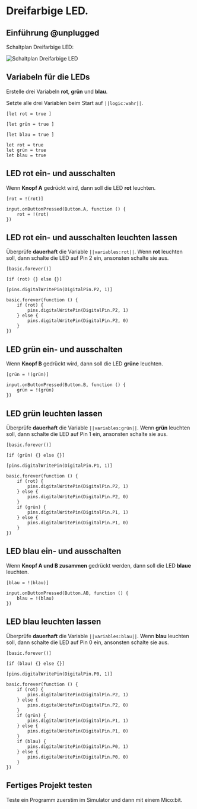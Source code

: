 # Dreifarbige LED. 

## Einführung @unplugged

Schaltplan Dreifarbige LED:

![Schaltplan Dreifarbige LED](https://philipphgerber.github.io/tutorials-x2-next/docs/static/tutorials/02_led_rgb_board.png)


## Variabeln für die LEDs

Erstelle drei Variabeln **rot**, **grün** und **blau**.

Setzte alle drei Variablen beim Start auf ``||logic:wahr||``.

``[let rot = true ]``

``[let grün = true ]``

``[let blau = true ]``


```blocks
let rot = true
let grün = true
let blau = true
```

## LED rot ein- und ausschalten

Wenn **Knopf A** gedrückt wird, dann soll die LED **rot** leuchten.

``[rot = !(rot)]``


```blocks
input.onButtonPressed(Button.A, function () {
    rot = !(rot)
})
```

## LED rot ein- und ausschalten leuchten lassen

Überprüfe **dauerhaft** die Variable ``||variables:rot||``.
Wenn **rot** leuchten soll, dann schalte die LED auf Pin 2 ein, ansonsten schalte sie aus.

``[basic.forever()]``

``[if (rot) {} else {}]``

``[pins.digitalWritePin(DigitalPin.P2, 1)]``

```blocks
basic.forever(function () {
    if (rot) {
        pins.digitalWritePin(DigitalPin.P2, 1)
    } else {
        pins.digitalWritePin(DigitalPin.P2, 0)
    }
})
```

## LED grün ein- und ausschalten

Wenn **Knopf B** gedrückt wird, dann soll die LED **grüne** leuchten.

``[grün = !(grün)]``


```blocks
input.onButtonPressed(Button.B, function () {
    grün = !(grün)
})
```

## LED grün leuchten lassen

Überprüfe **dauerhaft** die Variable ``||variables:grün||``.
Wenn **grün** leuchten soll, dann schalte die LED auf Pin 1 ein, ansonsten schalte sie aus.

``[basic.forever()]``

``[if (grün) {} else {}]``

``[pins.digitalWritePin(DigitalPin.P1, 1)]``

```blocks
basic.forever(function () {
    if (rot) {
        pins.digitalWritePin(DigitalPin.P2, 1)
    } else {
        pins.digitalWritePin(DigitalPin.P2, 0)
    }
    if (grün) {
        pins.digitalWritePin(DigitalPin.P1, 1)
    } else {
        pins.digitalWritePin(DigitalPin.P1, 0)
    }
})
```

## LED blau ein- und ausschalten

Wenn **Knopf A und B zusammen** gedrückt werden, dann soll die LED **blaue** leuchten.

``[blau = !(blau)]``


```blocks
input.onButtonPressed(Button.AB, function () {
    blau = !(blau)
})
```

## LED blau leuchten lassen

Überprüfe **dauerhaft** die Variable ``||variables:blau||``.
Wenn **blau** leuchten soll, dann schalte die LED auf Pin 0 ein, ansonsten schalte sie aus.

``[basic.forever()]``

``[if (blau) {} else {}]``

``[pins.digitalWritePin(DigitalPin.P0, 1)]``

```blocks
basic.forever(function () {
    if (rot) {
        pins.digitalWritePin(DigitalPin.P2, 1)
    } else {
        pins.digitalWritePin(DigitalPin.P2, 0)
    }
    if (grün) {
        pins.digitalWritePin(DigitalPin.P1, 1)
    } else {
        pins.digitalWritePin(DigitalPin.P1, 0)
    }
    if (blau) {
        pins.digitalWritePin(DigitalPin.P0, 1)
    } else {
        pins.digitalWritePin(DigitalPin.P0, 0)
    }
})
```

## Fertiges Projekt testen

Teste ein Programm zuerstim im Simulator und dann mit einem Mico:bit.


<script src="https://makecode.com/gh-pages-embed.js"></script><script>makeCodeRender("{{ site.makecode.home_url }}", "{{ site.github.owner_name }}/{{ site.github.repository_name }}");</script>
